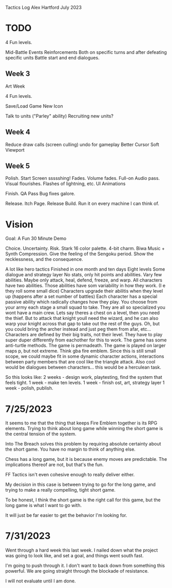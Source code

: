 Tactics
Log
Alex Hartford
July 2023

TODO
====
4 Fun levels.

Mid-Battle Events
  Reinforcements
  Both on specific turns and after defeating specific units
  Battle start and end dialogues.

Week 3
------
Art Week

4 Fun levels.

Save/Load Game
New Icon

Talk to units ("Parley" ability)
Recruiting new units?

Week 4
------
Reduce draw calls (screen culling)
undo for gameplay
Better Cursor
Soft Viewport

Week 5
------
Polish.
  Start Screen ssssshing!
  Fades.
  Volume fades.
  Full-on Audio pass.
  Visual flourishes. Flashes of lightning, etc.
  UI Animations

Finish.
  QA Pass
  Bug fixes galore.

Release.
  Itch Page.
  Release Build.
  Run it on every machine I can think of.

Vision
======
Goal: A Fun 30 Minute Demo

Choice.
Uncertainty.
Risk.
Stark 16 color palette. 4-bit charm.
Biwa Music + Synth Compression.
Give the feeling of the Sengoku period. Show the recklessness, and the consequence.

A lot like hero tactics
Finished in one month and ten days
Eight levels
Some dialogue and strategy layer
No stats, only hit points and abilities.
Vary few abilities. Maybe only attack, heal, defend, freeze, and warp.
All characters have two abilities.
Those abilities have som variability in how they work. (I e they roll some small dice)
Characters upgrade their abilitis when they level up (happens after a set number of battles)
Each character has a special passive ability which radically changes how they play.
You choose from your army each stage a small squad to take. They are all so specialized you wont have a main crew.
Lets say theres a chest on a level, then you need the thief. But to attack that knight youll need the wizard, and he can also warp your knight across that gap to take out the rest of the guys. Oh, but you could bring the archer instead and just peg them from afar, etc…
Characters are defined by their big traits, not their level.
They have to play super duper differently from eachother for this to work.
The game has some anti-turtle methods.
The game is permadeath.
The game is played on larger maps p, but not extreme. Think gba fire emblem.
Since this is still small scope, we could maybe fit in some dynamic character actions, interactions between party members that are cool like the triangle attack.
Also cool would be dialogues between characters… this would be a herculean task.

So this looks like:
2 weeks - design work, playtesting, find the system that feels tight.
1 week - make ten levels.
1 week - finish ost, art, strategy layer
1 week - polish, publish.

# 7/25/2023
It seems to me that the thing that keeps Fire Emblem together is its RPG
elements. Trying to think about long game while winning the short game is the
central tension of the system.

Into The Breach solves this problem by requiring absolute certainty about the
short game. You have no margin to think of anything else.

Chess has a long game, but it is because enemy moves are predictable. The
implications thereof are not, but that's the fun.

FF Tactics isn't even cohesive enough to really deliver either.

My decision in this case is between trying to go for the long game, and trying
to make a really compelling, tight short game.

To be honest, I think the short game is the right call for this game, but the
long game is what I want to go with.

It will just be far easier to get the behavior I'm looking for.


# 7/31/2023
Went through a hard week this last week. I nailed down what the project was
going to look like, and set a goal, and things went south fast.

I'm going to push through it. I don't want to back down from something this
powerful. We are going straight through the blockade of resistance.

I will not evaluate until I am done.
